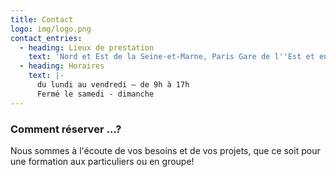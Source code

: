 ```yaml
---
title: Contact
logo: img/logo.png
contact_entries:
  - heading: Lieux de prestation
    text: 'Nord et Est de la Seine-et-Marne, Paris Gare de l''Est et environs'
  - heading: Horaires
    text: |-
      du lundi au vendredi – de 9h à 17h 
      Fermé le samedi - dimanche
---
```

<h3 class="f4 b lh-title mb2">Comment réserver …?</h3>

Nous sommes à l'écoute de vos besoins et de vos projets, que ce soit pour une formation aux particuliers ou en groupe!
